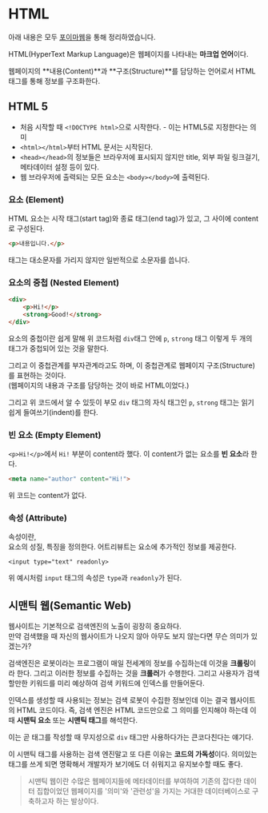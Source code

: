 # HTML

아래 내용은 모두 [포이마웹](https://poiemaweb.com/)을 통해 정리하였습니다.

HTML(HyperText Markup Language)은 웹페이지를 나타내는 **마크업 언어**이다.

웹페이지의 **내용(Content)**과 **구조(Structure)**를 담당하는 언어로서 HTML 태그를 통해 정보를 구조화한다.

## HTML 5

- 처음 시작할 때 `<!DOCTYPE html>`으로 시작한다. - 이는 HTML5로 지정한다는 의미
- `<html></html>`부터 HTML 문서는 시작된다.
- `<head></head>`의 정보들은 브라우저에 표시되지 않지만 title, 외부 파일 링크걸기, 메타데이터 설정 등이 있다.
- 웹 브라우저에 출력되는 모든 요소는 `<body></body>`에 출력된다.

### 요소 (Element)

HTML 요소는 시작 태그(start tag)와 종료 태그(end tag)가 있고, 그 사이에 content로 구성된다.

```html
<p>내용입니다.</p>
```

태그는 대소문자를 가리지 않지만 일반적으로 소문자를 씁니다.

### 요소의 중첩 (Nested Element)

```html
<div>
    <p>Hi!</p>
    <strong>Good!</strong>
</div>
```

요소의 중첩이란 쉽게 말해 위 코드처럼 `div`태그 안에 `p`, `strong` 태그 이렇게 두 개의 태그가 중첩되어 있는 것을 말한다.

그리고 이 중첩관계를 부자관계라고도 하며, 이 중첩관계로 웹페이지 구조(Structure)를 표현하는 것이다.  
(웹페이지의 내용과 구조를 담당하는 것이 바로 HTML이었다.)

그리고 위 코드에서 알 수 있듯이 부모 `div` 태그의 자식 태그인 `p`, `strong` 태그는 읽기 쉽게 들여쓰기(indent)를 한다.

### 빈 요소 (Empty Element)

`<p>Hi!</p>`에서 `Hi!` 부분이 content라 했다. 이 content가 없는 요소를 **빈 요소**라 한다.

```html
<meta name="author" content="Hi!">
```

위 코드는 content가 없다.

### 속성 (Attribute)

속성이란,  
요소의 성질, 특징을 정의한다. 어트리뷰트는 요소에 추가적인 정보를 제공한다.

```
<input type="text" readonly>
```

위 예시처럼 `input` 태그의 속성은 `type`과 `readonly`가 된다.

## 시맨틱 웹(Semantic Web)

웹사이트는 기본적으로 검색엔진의 노출이 굉장히 중요하다.  
만약 검색했을 때 자신의 웹사이트가 나오지 않아 아무도 보지 않는다면 무슨 의미가 있겠는가?

검색엔진은 로봇이라는 프로그램이 매일 전세계의 정보를 수집하는데 이것을 **크롤링**이라 한다. 그리고 이러한 정보를 수집하는 것을 **크롤러**가 수행한다. 그리고 사용자가 검색할만한 키워드를 미리 예상하여 검색 키워드에 인덱스를 만들어둔다.

인덱스를 생성할 때 사용되는 정보는 검색 로봇이 수집한 정보인데 이는 결국 웹사이트의 HTML 코드이다. 즉, 검색 엔진은 HTML 코드만으로 그 의미를 인지해야 하는데 이 때 **시맨틱 요소** 또는 **시맨틱 태그**를 해석한다.

이는 곧 태그를 작성할 때 무지성으로 `div` 태그만 사용하다가는 큰코다친다는 얘기다.

이 시맨틱 태그를 사용하는 검색 엔진말고 또 다른 이유는 **코드의 가독성**이다. 의미있는 태그를 쓰게 되면 명확해서 개발자가 보기에도 더 쉬워지고 유지보수할 때도 좋다.

> 시맨틱 웹이란 수많은 웹페이지들에 메타데이터를 부여하여 기존의 잡다한 데이터 집합이었던 웹페이지를 '의미'와 '관련성'을 가지는 거대한 데이터베이스로 구축하고자 하는 발상이다.